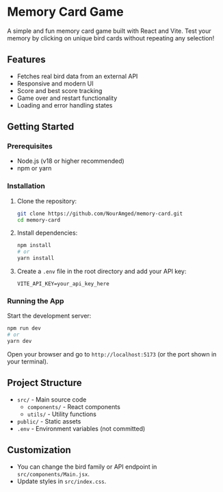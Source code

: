 # Memory Card Game

A simple and fun memory card game built with React and Vite. Test your memory by clicking on unique bird cards without repeating any selection!

## Features
- Fetches real bird data from an external API
- Responsive and modern UI
- Score and best score tracking
- Game over and restart functionality
- Loading and error handling states

## Getting Started

### Prerequisites
- Node.js (v18 or higher recommended)
- npm or yarn

### Installation
1. Clone the repository:
   ```sh
   git clone https://github.com/NourAmged/memory-card.git
   cd memory-card
   ```
2. Install dependencies:
   ```sh
   npm install
   # or
   yarn install
   ```
3. Create a `.env` file in the root directory and add your API key:
   ```env
   VITE_API_KEY=your_api_key_here
   ```

### Running the App
Start the development server:
```sh
npm run dev
# or
yarn dev
```

Open your browser and go to `http://localhost:5173` (or the port shown in your terminal).

## Project Structure
- `src/` - Main source code
  - `components/` - React components
  - `utils/` - Utility functions
- `public/` - Static assets
- `.env` - Environment variables (not committed)

## Customization
- You can change the bird family or API endpoint in `src/components/Main.jsx`.
- Update styles in `src/index.css`.
